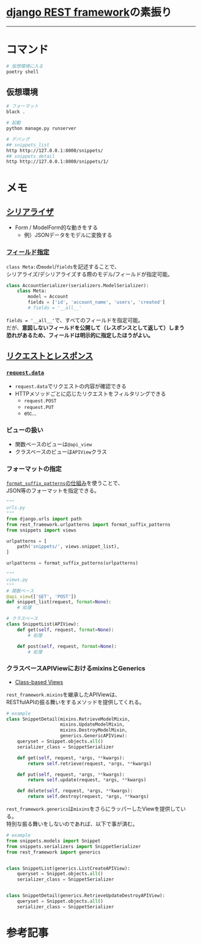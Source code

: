 # [django REST framework](https://www.django-rest-framework.org)の素振り

---

# コマンド

```bash
# 仮想環境に入る
poetry shell
```

## 仮想環境

```bash
# フォーマット
black .

# 起動
python manage.py runserver

# デバッグ
## snippets_list
http http://127.0.0.1:8000/snippets/
## snippets_detail
http http://127.0.0.1:8000/snippets/1/
```

# メモ

## [シリアライザ](https://www.django-rest-framework.org/api-guide/serializers/)

- Form / ModelForm的な動きをする
  - 例）JSONデータをモデルに変換する

### [フィールド指定](https://www.django-rest-framework.org/api-guide/serializers/#specifying-which-fields-to-include)

`class Meta:`の`model`/`fields`を記述することで、  
シリアライズ/デシリアライズする際のモデル/フィールドが指定可能。

```python
class AccountSerializer(serializers.ModelSerializer):
    class Meta:
        model = Account
        fields = ['id', 'account_name', 'users', 'created']
        # fields = '__all__'
```

`fields = '__all__'`で、すべてのフィールドを指定可能。  
だが、**意図しないフィールドを公開して（レスポンスとして返して）しまう**  
**恐れがあるため、フィールドは明示的に指定したほうがよい。**

## [リクエストとレスポンス](https://www.django-rest-framework.org/tutorial/2-requests-and-responses/)

### [`request.data`](https://www.django-rest-framework.org/api-guide/requests/#data)

- `request.data`でリクエストの内容が確認できる
- HTTPメソッドごとに応じたリクエストをフィルタリングできる
  - `request.POST`
  - `request.PUT`
  - etc...

### ビューの扱い

- 関数ベースのビューは`@api_view`
- クラスベースのビューは`APIView`クラス

### フォーマットの指定

[`format_suffix_patterns`の仕組み](https://www.django-rest-framework.org/api-guide/requests/#data)を使うことで、  
JSON等のフォーマットを指定できる。

```python
"""
urls.py
"""
from django.urls import path
from rest_framework.urlpatterns import format_suffix_patterns
from snippets import views

urlpatterns = [
    path('snippets/', views.snippet_list),
]

urlpatterns = format_suffix_patterns(urlpatterns)

"""
views.py
"""
# 関数ベース
@api_view(['GET', 'POST'])
def snippet_list(request, format=None):
    # 処理

# クラスベース
class SnippetList(APIView):
    def get(self, request, format=None):
        # 処理

    def post(self, request, format=None):
        # 処理
```

### クラスベースAPIViewにおけるmixinsとGenerics

- [Class-based Views](https://www.django-rest-framework.org/tutorial/3-class-based-views/)

`rest_framework.mixins`を継承したAPIViewは、  
RESTfulAPIの振る舞いをするメソッドを提供してくれる。

```python
# example
class SnippetDetail(mixins.RetrieveModelMixin,
                    mixins.UpdateModelMixin,
                    mixins.DestroyModelMixin,
                    generics.GenericAPIView):
    queryset = Snippet.objects.all()
    serializer_class = SnippetSerializer

    def get(self, request, *args, **kwargs):
        return self.retrieve(request, *args, **kwargs)

    def put(self, request, *args, **kwargs):
        return self.update(request, *args, **kwargs)

    def delete(self, request, *args, **kwargs):
        return self.destroy(request, *args, **kwargs)
```

`rest_framework.generics`は`mixins`をさらにラッパーしたViewを提供している。  
特別な振る舞いをしないのであれば、以下で事が済む。

```python
# example
from snippets.models import Snippet
from snippets.serializers import SnippetSerializer
from rest_framework import generics


class SnippetList(generics.ListCreateAPIView):
    queryset = Snippet.objects.all()
    serializer_class = SnippetSerializer


class SnippetDetail(generics.RetrieveUpdateDestroyAPIView):
    queryset = Snippet.objects.all()
    serializer_class = SnippetSerializer
```

# 参考記事

